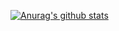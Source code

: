 [![Anurag's github stats](https://github-readme-stats.vercel.app/api?username=herbertmaa)](https://github.com/anuraghazra/github-readme-stats)
